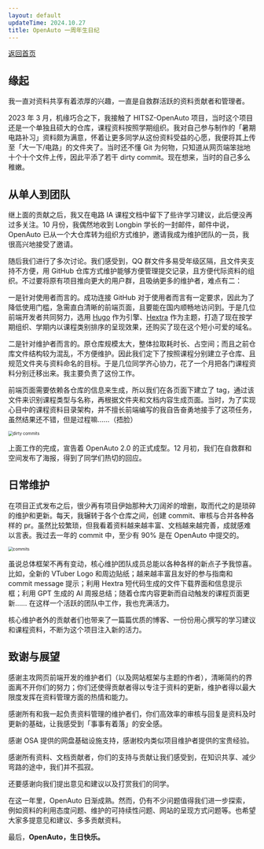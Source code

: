 ```yaml
---
layout: default
updateTime: 2024.10.27
title: OpenAuto 一周年生日纪
---
```


[返回首页](./)

## 缘起

我一直对资料共享有着浓厚的兴趣，一直是自救群活跃的资料贡献者和管理者。

2023 年 3 月，机缘巧合之下，我接触了 HITSZ-OpenAuto 项目，当时这个项目还是一个单独且硕大的仓库，课程资料按照学期组织。我对自己参与制作的「暑期电路补习」资料颇为满意，怀着让更多同学从这份资料受益的心愿，我便将其上传至「大一下/电路」的文件夹了。当时还不懂 Git 为何物，只知道从网页端笨拙地十个十个文件上传，因此平添了若干 dirty commit。现在想来，当时的自己多么稚嫩。

## 从单人到团队

继上面的贡献之后，我又在电路 IA 课程文档中留下了些许学习建议，此后便没再过多关注。10 月份，我偶然地收到 Longbin 学长的一封邮件，邮件中说，OpenAuto 已从一个大仓库转为组织方式维护，邀请我成为维护团队的一员，我很高兴地接受了邀请。

随后我们进行了多次讨论。我们感受到，QQ 群文件多易受年级区隔，且文件夹支持不方便，用 GitHub 仓库方式维护能够方便管理提交记录，且方便代际资料的组织。不过要将原有项目推向更大的用户群，且吸纳更多的维护者，难点有二：

一是针对使用者而言的。成功连接 GitHub 对于使用者而言有一定要求，因此为了降低使用门槛，急需直白清晰的前端页面，且要能在国内顺畅地访问到。于是几位前端开发者共同努力，选用 [Hugo](https://gohugo.io/) 作为引擎、[Hextra](https://github.com/imfing/hextra) 作为主题，打造了现在按学期组织、学期内以课程类别排序的呈现效果，还购买了现在这个短小可爱的域名。

二是针对维护者而言的。原仓库规模太大，整体拉取耗时长、占空间；而且之前仓库文件结构较为混乱，不方便维护。因此我们定下了按照课程分别建立子仓库、且规范文件夹与资料命名的目标。于是几位同学齐心协力，花了一个月把各门课程资料分别迁移出来。我主要负责了这份工作。

前端页面需要依赖各仓库的信息来生成，所以我们在各页面下建立了 tag，通过该文件来识别课程类型与名称，再根据文件夹和文档内容生成页面。当时，为了实现心目中的课程资料目录架构，并不擅长前端编写的我自告奋勇地接手了这项任务，虽然结果还不错，但是过程嘛……（捂脸）

<img src="https://github.com/OliverWu515/OliverWu515.github.io.git/pic/dirty commits.png" alt="dirty commits" style="zoom:60%;" />

上面工作的完成，宣告着 OpenAuto 2.0 的正式成型。12 月初，我们在自救群和空间发布了海报，得到了同学们热切的回应。

## 日常维护

在项目正式发布之后，很少再有项目伊始那种大刀阔斧的增删，取而代之的是琐碎的维护和更新。每天，我辗转于各个仓库之间，创建 commit、审核与合并各种各样的 pr。虽然比较繁琐，但我看着资料越来越丰富、文档越来越完善，成就感难以言表。我过去一年的 commit 中，至少有 90% 是在 OpenAuto 中提交的。

<img src=".https://github.com/OliverWu515/OliverWu515.github.io.git/pic/commits.png" alt="commits" style="zoom:60%;" />

虽说总体框架不再有变动，核心维护团队成员总能以各种各样的新点子予我惊喜。比如，全新的 VTuber Logo 和周边贴纸；越来越丰富且友好的参与指南和 commit message 提示；利用 Hextra 短代码生成的文件下载界面和信息提示框；利用 GPT 生成的 AI 周报总结；随着仓库内容更新而自动触发的课程页面更新…… 在这样一个活跃的团队中工作，我也充满活力。

核心维护者外的贡献者们也带来了一篇篇优质的博客、一份份用心撰写的学习建议和课程资料，不断为这个项目注入新的活力。

## 致谢与展望

感谢主攻网页前端开发的维护者们（以及网站框架与主题的作者），清晰简约的界面离不开你们的努力；你们还使得贡献者得以专注于资料的更新，维护者得以最大限度发挥在资料管理方面的热情和能力。

感谢所有和我一起负责资料管理的维护者们，你们高效率的审核与回复是资料及时更新的基础，让我感受到「事事有着落」的安全感。

感谢 OSA 提供的网盘基础设施支持，感谢校内类似项目维护者提供的宝贵经验。

感谢所有资料、文档贡献者，你们的支持与贡献让我们感受到，在知识共享、减少弯路的途中，我们并不孤寂。

还要感谢向我们提出意见和建议以及打赏我们的同学。

在这一年里，OpenAuto 日渐成熟。然而，仍有不少问题值得我们进一步探索，例如资料的利用态度问题、维护的可持续性问题、网站的呈现方式问题等。也希望大家多提意见和建议、多多贡献资料。

最后，**OpenAuto，生日快乐。**